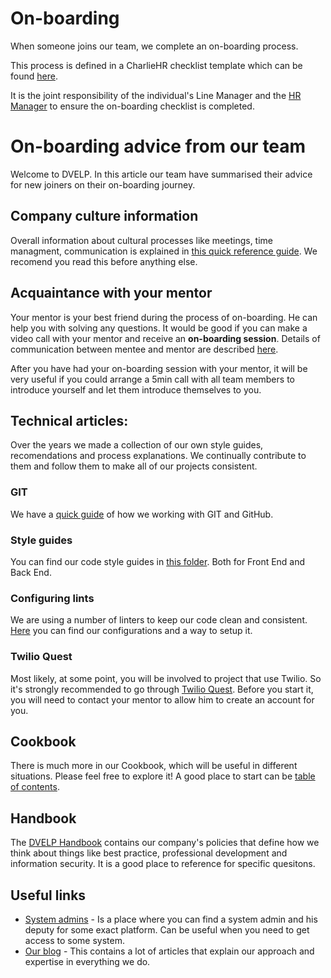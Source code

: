 # On-boarding

When someone joins our team, we complete an on-boarding process.

This process is defined in a CharlieHR checklist template which can be found
[here](https://dvelp.charliehr.com/checklist_templates).

It is the joint responsibility of the individual's Line Manager and the [HR
Manager](../readme.md#contacts) to ensure the on-boarding
checklist is completed.

# On-boarding advice from our team

Welcome to DVELP. In this article our team have summarised their advice for new
joiners on their on-boarding journey.

## Company culture information

Overall information about cultural processes like meetings, time managment,
communication is explained in [this quick reference
guide](/handbook/quick-reference.md).  We recomend you read this before anything
else.

## Acquaintance with your mentor

Your mentor is your best friend during the process of on-boarding. He can help
you with solving any questions. It would be good if you can make a video call
with your mentor and receive an **on-boarding session**. Details of
communication between mentee and mentor are described
[here](/handbook/professional-development/mentoring.md).

After you have had your on-boarding session with your mentor, it will be very
useful if you could arrange a 5min call with all team members to introduce
yourself and let them introduce themselves to you.

## Technical articles:

Over the years we made a collection of our own style guides, recomendations and
process explanations. We continually contribute to them and follow them to make
all of our projects consistent.

### GIT

We have a [quick guide](/guides/code-management/git.md) of how we working with
GIT and GitHub.

### Style guides

You can find our code style guides in [this folder](/guides/code-style). Both
for Front End and Back End.

### Configuring lints

We are using a number of linters to keep our code clean and consistent.
[Here](/guides/code-style/Readme.md) you can find our configurations and a way
to setup it.

### Twilio Quest

Most likely, at some point, you will be involved to project that use Twilio. So
it's strongly recommended to go through [Twilio
Quest](https://www.twilio.com/quest/welcome). Before you start it, you will need
to contact your mentor to allow him to create an account for you.

## Cookbook

There is much more in our Cookbook, which will be useful in different
situations. Please feel free to explore it! A good place to start can be [table
of contents](/Readme.md).

## Handbook

The [DVELP Handbook](/handbook/Readme.md) contains our company's policies that
define how we think about things like best practice, professional development
and information security. It is a good place to reference for specific
quesitons.

## Useful links

- [System admins](/handbook/information-security/access-control.md) - Is a place where
  you can find a system admin and his deputy for some exact platform. Can be
  useful when you need to get access to some system.
- [Our blog](https://dvelp.co.uk/articles) - This contains a lot of articles
  that explain our approach and expertise in everything we do.


